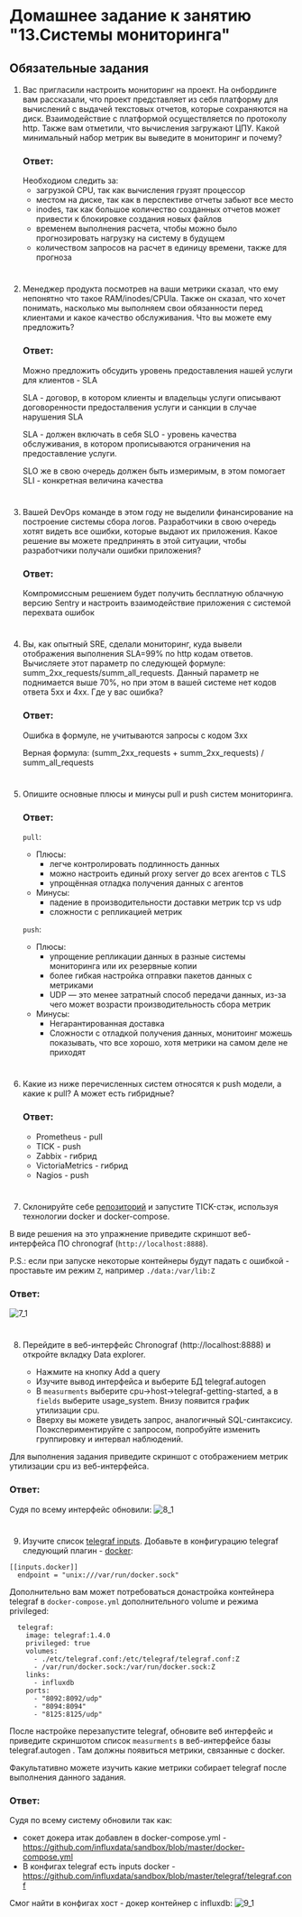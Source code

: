 # Домашнее задание к занятию "13.Системы мониторинга"

## Обязательные задания

1. Вас пригласили настроить мониторинг на проект. На онбординге вам рассказали, что проект представляет из себя 
платформу для вычислений с выдачей текстовых отчетов, которые сохраняются на диск. Взаимодействие с платформой 
осуществляется по протоколу http. Также вам отметили, что вычисления загружают ЦПУ. Какой минимальный набор метрик вы
выведите в мониторинг и почему?
    ### Ответ:
      Необходиом следить за:
      - загрузкой CPU, так как вычисления грузят процессор
      - местом на диске, так как в перспективе отчеты забьют все место
      - inodes, так как большое количество созданных отчетов может привести к блокировке создания новых файлов
      - временем выполнения расчета, чтобы можно было прогнозировать нагрузку на систему в будущем
      - количеством запросов на расчет в единицу времени, также для прогноза
#
2. Менеджер продукта посмотрев на ваши метрики сказал, что ему непонятно что такое RAM/inodes/CPUla. Также он сказал, 
что хочет понимать, насколько мы выполняем свои обязанности перед клиентами и какое качество обслуживания. Что вы 
можете ему предложить?

    ### Ответ:
      Можно предложить обсудить уровень предоставления нашей услуги для клиентов - SLA

      SLA - договор, в котором клиенты и владельцы услуги описывают договоренности предосталвения услуги и санкции в случае нарушения SLA
      
      SLA - должен включать в себя SLO - уровень качества обслуживания, в котором прописываются ограничения на предоставление услуги.

      SLO же в свою очередь должен быть измеримым, в этом помогает SLI - конкретная величина качества
#
3. Вашей DevOps команде в этом году не выделили финансирование на построение системы сбора логов. Разработчики в свою 
очередь хотят видеть все ошибки, которые выдают их приложения. Какое решение вы можете предпринять в этой ситуации, 
чтобы разработчики получали ошибки приложения?

    ### Ответ:
      Компромиссным решением будет получить бесплатную облачную версию Sentry и настроить взаимодействие приложения с системой перехвата ошибок
#
4. Вы, как опытный SRE, сделали мониторинг, куда вывели отображения выполнения SLA=99% по http кодам ответов. 
Вычисляете этот параметр по следующей формуле: summ_2xx_requests/summ_all_requests. Данный параметр не поднимается выше 
70%, но при этом в вашей системе нет кодов ответа 5xx и 4xx. Где у вас ошибка?

    ### Ответ:
      Ошибка в формуле, не учитываются запросы с кодом 3хх

      Верная формула: (summ_2xx_requests + summ_2xx_requests) / summ_all_requests
#
5. Опишите основные плюсы и минусы pull и push систем мониторинга.
    ### Ответ:
      `pull`:
      - Плюсы:
        - легче контролировать подлинность данных
        - можно настроить единый proxy server до всех агентов с TLS
        - упрощённая отладка получения данных с агентов
      - Минусы:
        - падение в производительности доставки метрик tcp vs udp
        - сложности с репликацией метрик
      
      `push`:
      - Плюсы:
        - упрощение репликации данных в разные системы мониторинга или их резервные копии
        - более гибкая настройка отправки пакетов данных с метриками
        - UDP — это менее затратный способ передачи данных, из-за чего может возрасти производительность сбора метрик
      - Минусы:
        - Негарантированная доставка
        - Сложности с отладкой получения данных, монитоинг можешь показывать, что все хорошо, хотя метрики на самом деле не приходят
#
#
6. Какие из ниже перечисленных систем относятся к push модели, а какие к pull? А может есть гибридные?
   
    ### Ответ:
    - Prometheus - pull
    - TICK - push
    - Zabbix - гибрид
    - VictoriaMetrics - гибрид
    - Nagios - push
#
7. Склонируйте себе [репозиторий](https://github.com/influxdata/sandbox/tree/master) и запустите TICK-стэк, 
используя технологии docker и docker-compose.

В виде решения на это упражнение приведите скриншот веб-интерфейса ПО chronograf (`http://localhost:8888`). 

P.S.: если при запуске некоторые контейнеры будут падать с ошибкой - проставьте им режим `Z`, например
`./data:/var/lib:Z`


  ### Ответ:
  ![7_1](images/7_1.png)


#
8. Перейдите в веб-интерфейс Chronograf (http://localhost:8888) и откройте вкладку Data explorer.
        
    - Нажмите на кнопку Add a query
    - Изучите вывод интерфейса и выберите БД telegraf.autogen
    - В `measurments` выберите cpu->host->telegraf-getting-started, а в `fields` выберите usage_system. Внизу появится график утилизации cpu.
    - Вверху вы можете увидеть запрос, аналогичный SQL-синтаксису. Поэкспериментируйте с запросом, попробуйте изменить группировку и интервал наблюдений.

Для выполнения задания приведите скриншот с отображением метрик утилизации cpu из веб-интерфейса.


  ### Ответ:
  Судя по всему интерфейс обновили:
  ![8_1](images/8_1.png)
#
9. Изучите список [telegraf inputs](https://github.com/influxdata/telegraf/tree/master/plugins/inputs). 
Добавьте в конфигурацию telegraf следующий плагин - [docker](https://github.com/influxdata/telegraf/tree/master/plugins/inputs/docker):
```
[[inputs.docker]]
  endpoint = "unix:///var/run/docker.sock"
```

Дополнительно вам может потребоваться донастройка контейнера telegraf в `docker-compose.yml` дополнительного volume и 
режима privileged:
```
  telegraf:
    image: telegraf:1.4.0
    privileged: true
    volumes:
      - ./etc/telegraf.conf:/etc/telegraf/telegraf.conf:Z
      - /var/run/docker.sock:/var/run/docker.sock:Z
    links:
      - influxdb
    ports:
      - "8092:8092/udp"
      - "8094:8094"
      - "8125:8125/udp"
```

После настройке перезапустите telegraf, обновите веб интерфейс и приведите скриншотом список `measurments` в 
веб-интерфейсе базы telegraf.autogen . Там должны появиться метрики, связанные с docker.

Факультативно можете изучить какие метрики собирает telegraf после выполнения данного задания.

  ### Ответ:
  Судя по всему систему обновили так как:
  - сокет докера итак добавлен в docker-compose.yml - https://github.com/influxdata/sandbox/blob/master/docker-compose.yml
   - В конфигах telegraf есть inputs docker - https://github.com/influxdata/sandbox/blob/master/telegraf/telegraf.conf
  
  Смог найти в конфигах хост - докер контейнер с influxdb:
  ![9_1](images/9_1.png)
